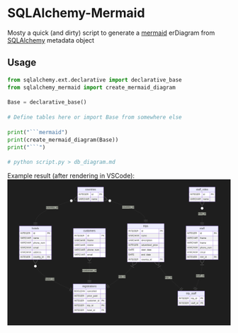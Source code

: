# SQLAlchemy-Mermaid

Mosty a quick (and dirty) script to generate a [mermaid](https://mermaid-js.github.io/mermaid/) erDiagram from [SQLAlchemy](https://github.com/sqlalchemy/sqlalchemy) metadata object

## Usage

```python
from sqlalchemy.ext.declarative import declarative_base
from sqlalchemy_mermaid import create_mermaid_diagram

Base = declarative_base()

# Define tables here or import Base from somewhere else

print("```mermaid")
print(create_mermaid_diagram(Base))
print("```")

# python script.py > db_diagram.md
```

Example result (after rendering in VSCode):
![example db diagram](example_result.png)
